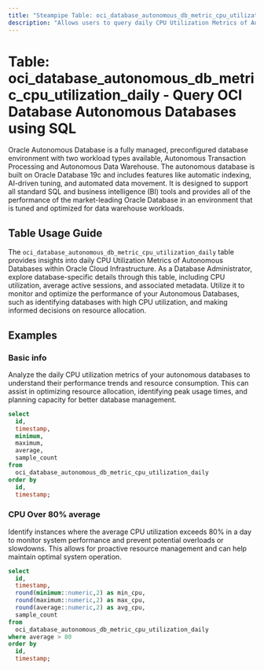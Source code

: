 ```yaml
---
title: "Steampipe Table: oci_database_autonomous_db_metric_cpu_utilization_daily - Query OCI Database Autonomous Databases using SQL"
description: "Allows users to query daily CPU Utilization Metrics of Autonomous Databases in Oracle Cloud Infrastructure."
---
```


# Table: oci_database_autonomous_db_metric_cpu_utilization_daily - Query OCI Database Autonomous Databases using SQL

Oracle Autonomous Database is a fully managed, preconfigured database environment with two workload types available, Autonomous Transaction Processing and Autonomous Data Warehouse. The autonomous database is built on Oracle Database 19c and includes features like automatic indexing, AI-driven tuning, and automated data movement. It is designed to support all standard SQL and business intelligence (BI) tools and provides all of the performance of the market-leading Oracle Database in an environment that is tuned and optimized for data warehouse workloads.

## Table Usage Guide

The `oci_database_autonomous_db_metric_cpu_utilization_daily` table provides insights into daily CPU Utilization Metrics of Autonomous Databases within Oracle Cloud Infrastructure. As a Database Administrator, explore database-specific details through this table, including CPU utilization, average active sessions, and associated metadata. Utilize it to monitor and optimize the performance of your Autonomous Databases, such as identifying databases with high CPU utilization, and making informed decisions on resource allocation.

## Examples

### Basic info
Analyze the daily CPU utilization metrics of your autonomous databases to understand their performance trends and resource consumption. This can assist in optimizing resource allocation, identifying peak usage times, and planning capacity for better database management.

```sql
select
  id,
  timestamp,
  minimum,
  maximum,
  average,
  sample_count
from
  oci_database_autonomous_db_metric_cpu_utilization_daily
order by
  id,
  timestamp;
```

### CPU Over 80% average
Identify instances where the average CPU utilization exceeds 80% in a day to monitor system performance and prevent potential overloads or slowdowns. This allows for proactive resource management and can help maintain optimal system operation.

```sql
select
  id,
  timestamp,
  round(minimum::numeric,2) as min_cpu,
  round(maximum::numeric,2) as max_cpu,
  round(average::numeric,2) as avg_cpu,
  sample_count
from
  oci_database_autonomous_db_metric_cpu_utilization_daily
where average > 80
order by
  id,
  timestamp;
```